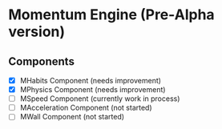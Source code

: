 # Momentum Engine (Pre-Alpha version)

## Components

- [x] MHabits Component (needs improvement)
- [x] MPhysics Component (needs improvement)
- [ ] MSpeed Component (currently work in process)
- [ ] MAcceleration Component (not started)
- [ ] MWall Component (not started)